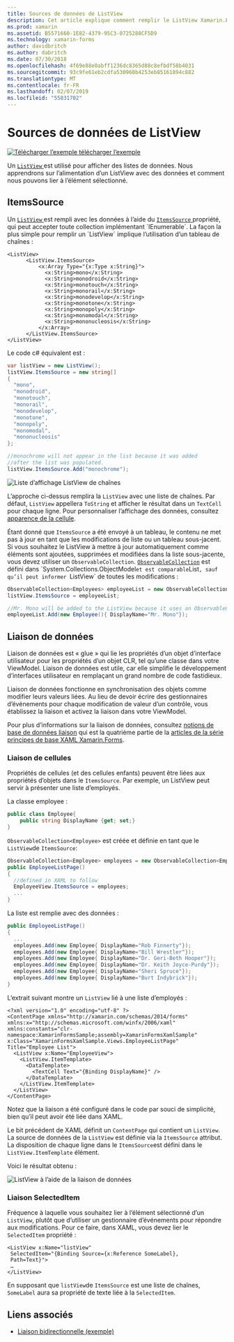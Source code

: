 ```yaml
---
title: Sources de données de ListView
description: Cet article explique comment remplir le ListView Xamarin.Forms avec des données et comment utiliser la liaison de données avec un ListView.
ms.prod: xamarin
ms.assetid: B5571660-1E82-4379-95C3-0725288CF5D9
ms.technology: xamarin-forms
author: davidbritch
ms.author: dabritch
ms.date: 07/30/2018
ms.openlocfilehash: 4f69e88e0abff1236dc8365d88c8efbdf58b4031
ms.sourcegitcommit: 93c9fe61eb2cdfa530960b4253eb85161894c882
ms.translationtype: MT
ms.contentlocale: fr-FR
ms.lasthandoff: 02/07/2019
ms.locfileid: "55831702"
---
```

# <a name="listview-data-sources"></a>Sources de données de ListView

[![Télécharger l’exemple](~/media/shared/download.png) télécharger l’exemple](https://developer.xamarin.com/samples/xamarin-forms/UserInterface/ListView/SwitchEntryTwoBinding)

Un [ `ListView` ](xref:Xamarin.Forms.ListView) est utilisé pour afficher des listes de données. Nous apprendrons sur l’alimentation d’un ListView avec des données et comment nous pouvons lier à l’élément sélectionné.

## <a name="itemssource"></a>ItemsSource

Un [ `ListView` ](xref:Xamarin.Forms.ListView) est rempli avec les données à l’aide du [ `ItemsSource` ](xref:Xamarin.Forms.ItemsView`1.ItemsSource) propriété, qui peut accepter toute collection implémentant `IEnumerable`. La façon la plus simple pour remplir un `ListView` implique l’utilisation d’un tableau de chaînes :

```xaml
<ListView>
      <ListView.ItemsSource>
          <x:Array Type="{x:Type x:String}">
            <x:String>mono</x:String>
            <x:String>monodroid</x:String>
            <x:String>monotouch</x:String>
            <x:String>monorail</x:String>
            <x:String>monodevelop</x:String>
            <x:String>monotone</x:String>
            <x:String>monopoly</x:String>
            <x:String>monomodal</x:String>
            <x:String>mononucleosis</x:String>
          </x:Array>
      </ListView.ItemsSource>
</ListView>
```

Le code c# équivalent est :

```csharp
var listView = new ListView();
listView.ItemsSource = new string[]
{
  "mono",
  "monodroid",
  "monotouch",
  "monorail",
  "monodevelop",
  "monotone",
  "monopoly",
  "monomodal",
  "mononucleosis"
};

//monochrome will not appear in the list because it was added
//after the list was populated.
listView.ItemsSource.Add("monochrome");
```

![](data-and-databinding-images/itemssource-simple.png "Liste d’affichage ListView de chaînes")

L’approche ci-dessus remplira la `ListView` avec une liste de chaînes. Par défaut, `ListView` appellera `ToString` et afficher le résultat dans un `TextCell` pour chaque ligne. Pour personnaliser l’affichage des données, consultez [apparence de la cellule](~/xamarin-forms/user-interface/listview/customizing-cell-appearance.md).

Étant donné que `ItemsSource` a été envoyé à un tableau, le contenu ne met pas à jour en tant que les modifications de liste ou un tableau sous-jacent. Si vous souhaitez le ListView à mettre à jour automatiquement comme éléments sont ajoutées, supprimées et modifiées dans la liste sous-jacente, vous devez utiliser un `ObservableCollection`. [`ObservableCollection`](xref:System.Collections.ObjectModel.ObservableCollection`1) est défini dans `System.Collections.ObjectModel` et est comparable `List`, sauf qu’il peut informer `ListView` de toutes les modifications :

```csharp
ObservableCollection<Employees> employeeList = new ObservableCollection<Employess>();
listView.ItemsSource = employeeList;

//Mr. Mono will be added to the ListView because it uses an ObservableCollection
employeeList.Add(new Employee(){ DisplayName="Mr. Mono"});
```

<a name="Data_Binding" />

## <a name="data-binding"></a>Liaison de données
Liaison de données est « glue » qui lie les propriétés d’un objet d’interface utilisateur pour les propriétés d’un objet CLR, tel qu’une classe dans votre ViewModel. Liaison de données est utile, car elle simplifie le développement d’interfaces utilisateur en remplaçant un grand nombre de code fastidieux.

Liaison de données fonctionne en synchronisation des objets comme modifier leurs valeurs liées. Au lieu de devoir écrire des gestionnaires d’événements pour chaque modification de valeur d’un contrôle, vous établissez la liaison et activez la liaison dans votre ViewModel.

Pour plus d’informations sur la liaison de données, consultez [notions de base de données liaison](~/xamarin-forms/xaml/xaml-basics/data-binding-basics.md) qui est la quatrième partie de la [articles de la série principes de base XAML Xamarin.Forms](~/xamarin-forms/xaml/xaml-basics/index.md).

### <a name="binding-cells"></a>Liaison de cellules
Propriétés de cellules (et des cellules enfants) peuvent être liées aux propriétés d’objets dans le `ItemsSource`. Par exemple, un ListView peut servir à présenter une liste d’employés.

La classe employee :

```csharp
public class Employee{
    public string DisplayName {get; set;}
}
```

`ObservableCollection<Employee>` est créée et définie en tant que le `ListView`de `ItemsSource`:

```csharp
ObservableCollection<Employee> employees = new ObservableCollection<Employee>();
public EmployeeListPage()
{
  //defined in XAML to follow
  EmployeeView.ItemsSource = employees;
  ...
}
```

La liste est remplie avec des données :

```csharp
public EmployeeListPage()
{
  ...
  employees.Add(new Employee{ DisplayName="Rob Finnerty"});
  employees.Add(new Employee{ DisplayName="Bill Wrestler"});
  employees.Add(new Employee{ DisplayName="Dr. Geri-Beth Hooper"});
  employees.Add(new Employee{ DisplayName="Dr. Keith Joyce-Purdy"});
  employees.Add(new Employee{ DisplayName="Sheri Spruce"});
  employees.Add(new Employee{ DisplayName="Burt Indybrick"});
}
```

L’extrait suivant montre un `ListView` lié à une liste d’employés :

```xaml
<?xml version="1.0" encoding="utf-8" ?>
<ContentPage xmlns="http://xamarin.com/schemas/2014/forms"
xmlns:x="http://schemas.microsoft.com/winfx/2006/xaml"
xmlns:constants="clr-namespace:XamarinFormsSample;assembly=XamarinFormsXamlSample"
x:Class="XamarinFormsXamlSample.Views.EmployeeListPage"
Title="Employee List">
  <ListView x:Name="EmployeeView">
    <ListView.ItemTemplate>
      <DataTemplate>
        <TextCell Text="{Binding DisplayName}" />
      </DataTemplate>
    </ListView.ItemTemplate>
  </ListView>
</ContentPage>
```

Notez que la liaison a été configuré dans le code par souci de simplicité, bien qu’il peut avoir été liée dans XAML.

Le bit précédent de XAML définit un `ContentPage` qui contient un `ListView`. La source de données de la `ListView` est définie via la `ItemsSource` attribut. La disposition de chaque ligne dans le `ItemsSource`est défini dans le `ListView.ItemTemplate` élément.

Voici le résultat obtenu :

![](data-and-databinding-images/bound-data.png "ListView à l’aide de la liaison de données")

### <a name="binding-selecteditem"></a>Liaison SelectedItem

Fréquence à laquelle vous souhaitez lier à l’élément sélectionné d’un `ListView`, plutôt que d’utiliser un gestionnaire d’événements pour répondre aux modifications. Pour ce faire, dans XAML, vous devez lier le `SelectedItem` propriété :

```xaml
<ListView x:Name="listView"
 SelectedItem="{Binding Source={x:Reference SomeLabel},
 Path=Text}">
 …
</ListView>
```

En supposant que `listView`de `ItemsSource` est une liste de chaînes, `SomeLabel` aura sa propriété de texte liée à la `SelectedItem`.

## <a name="related-links"></a>Liens associés

- [Liaison bidirectionnelle (exemple)](https://developer.xamarin.com/samples/xamarin-forms/UserInterface/ListView/SwitchEntryTwoBinding)
